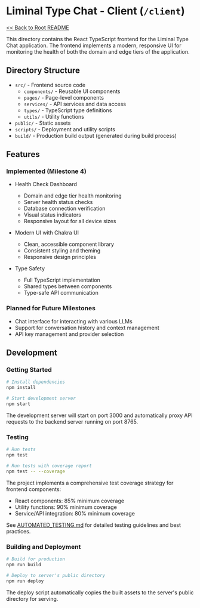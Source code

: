 # Liminal Type Chat - Client (`/client`)

[<< Back to Root README](../README.md)

This directory contains the React TypeScript frontend for the Liminal Type Chat application. The frontend implements a modern, responsive UI for monitoring the health of both the domain and edge tiers of the application.

## Directory Structure

- `src/` - Frontend source code
  - `components/` - Reusable UI components
  - `pages/` - Page-level components
  - `services/` - API services and data access
  - `types/` - TypeScript type definitions
  - `utils/` - Utility functions
- `public/` - Static assets
- `scripts/` - Deployment and utility scripts
- `build/` - Production build output (generated during build process)

## Features

### Implemented (Milestone 4)

- Health Check Dashboard
  - Domain and edge tier health monitoring
  - Server health status checks
  - Database connection verification
  - Visual status indicators
  - Responsive layout for all device sizes

- Modern UI with Chakra UI
  - Clean, accessible component library
  - Consistent styling and theming
  - Responsive design principles

- Type Safety
  - Full TypeScript implementation
  - Shared types between components
  - Type-safe API communication

### Planned for Future Milestones

- Chat interface for interacting with various LLMs
- Support for conversation history and context management
- API key management and provider selection

## Development

### Getting Started

```bash
# Install dependencies
npm install

# Start development server
npm start
```

The development server will start on port 3000 and automatically proxy API requests to the backend server running on port 8765.

### Testing

```bash
# Run tests
npm test

# Run tests with coverage report
npm test -- --coverage
```

The project implements a comprehensive test coverage strategy for frontend components:
- React components: 85% minimum coverage
- Utility functions: 90% minimum coverage
- Service/API integration: 80% minimum coverage

See [AUTOMATED_TESTING.md](../docs/AUTOMATED_TESTING.md) for detailed testing guidelines and best practices.

### Building and Deployment

```bash
# Build for production
npm run build

# Deploy to server's public directory
npm run deploy
```

The deploy script automatically copies the built assets to the server's public directory for serving.
